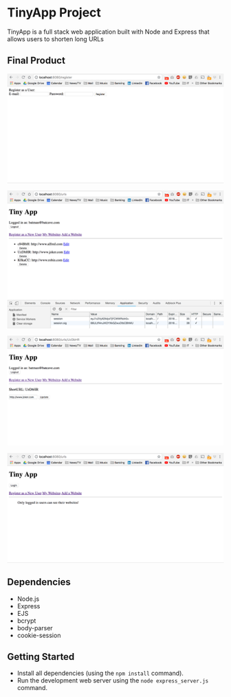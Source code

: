 # TinyApp Project

TinyApp is a full stack web application built with Node and Express that allows users to shorten long URLs


## Final Product

![Screenshot of registration page](https://raw.githubusercontent.com/alfred529/w2Pro-tinyApp/master/docs/register-page.png)

![Screenshot of logged-in page](https://raw.githubusercontent.com/alfred529/w2Pro-tinyApp/master/docs/urls-page_logged-in.png)

![Screenshot of short URL edit page](https://raw.githubusercontent.com/alfred529/w2Pro-tinyApp/master/docs/short-url-page.png)

![Screenshot of logged-out page](https://raw.githubusercontent.com/alfred529/w2Pro-tinyApp/master/docs/urls-page_logged-out.png)


## Dependencies

- Node.js
- Express
- EJS
- bcrypt
- body-parser
- cookie-session


## Getting Started

- Install all dependencies (using the `npm install` command).
- Run the development web server using the `node express_server.js` command.